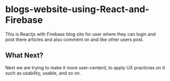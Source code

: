 # blogs-website-using-React-and-Firebase

This is Reactjs with Firebase blog site for user where they can login and post there articles and also comment on and like other users post.

## What Next?
Next we are trying to make it more user-centerd, to apply UX practicies on it such as usability, usable, and so on.

